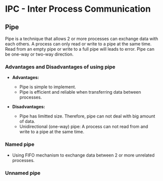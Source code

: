 # IPC - Inter Process Communication #

## Pipe ##

Pipe is a technique that allows 2 or more processes can exchange data with each others. A process can only read or write to a pipe at the same time. Read from an empty pipe or write to a full pipe will leads to error. Pipe can be one-way or two-way direction.

### Advantages and Disadvantages of using pipe ###

- **Advantages:**

  - Pipe is simple to implement.
  - Pipe is efficient and reliable when transferring data between processes.

- **Disadvantages:**

  - Pipe has limitted size. Therefore, pipe can not deal with big amount of data.
  - Unidirectional (one-way) pipe: A process can not read from and write to a pipe at the same time.


### Named pipe ###

- Using FIFO mechanism to exchange data between 2 or more unrelated processes. 

### Unnamed pipe ###
